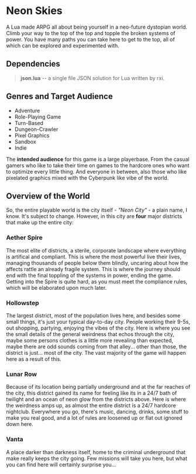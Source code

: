 # Neon Skies

A Lua made ARPG all about being yourself in a neo-future dystopian world. Climb your way to the top of the top and topple the broken systems of power. You have many paths you can take here to get to the top, all of which can be explored and experimented with.

## Dependencies

> **json.lua** -- a single file JSON solution for Lua written by rxi.

## Genres and Target Audience

- Adventure
- Role-Playing Game
- Turn-Based
- Dungeon-Crawler
- Pixel Graphics
- Sandbox
- Indie

The **intended audience** for this game is a large playerbase. From the casual gamers who like to take their time on games to the hardcore ones who want to optimize every little thing. And everyone in between, also those who like pixelated graphics mixed with the Cyberpunk like vibe of the world.

## Overview of the World
<!-- All names are subject to changes! -->

So, the entire playable world is the city itself - *"Neon City"* - a plain name, I know. It's subject to change. However, in this city are **four** major districts that make up the entire city:

### Aether Spire

The most elite of districts, a sterile, corporate landscape where everything is artifical and compliant. This is where the most powerful live their lives, managing thousands of people below them blindly, uncaring about how the affects rattle an already fragile system. This is where the journey should end with the final toppling of the systems in power, ending the game. Getting into the Spire is quite hard, as you must meet the compliance rules, which will be elaborated upon much later.

### Hollowstep

The largest district, most of the population lives here, and besides some small things, it's just your typical day-to-day city. People working their 9-5s, out shopping, partying, enjoying the vibes of the city. Here is where you see the small details of the general weirdness that echos through the city, maybe some persons clothes is a little more revealing than expected, maybe there are odd sounds coming from that alley... other than those, the district is just... most of the city. The vast majority of the game will happen here as a result of this.

### Lunar Row

Because of its location being partially underground and at the far reaches of the city, this district gained its name for feeling like its in a 24/7 bath of twilight and an ocean of neon glow from the districts above. Here is where the weirdness amps up, as almost the entire district is a 24/7 hardcore nightclub. Everywhere you go, there's music, dancing, drinks, some stuff to make you real good, and a lot of rules are loosened up or flat out ignored down here. 

### Vanta

A place darker than darkness itself, home to the criminal underground that make really keeps the city going. Few missions will take you here, but what you can find here will certainly surprise you...
